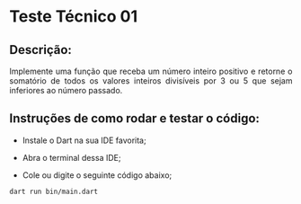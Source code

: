 # __Teste Técnico 01__

## Descrição:
<div style="text-align: justify"> Implemente uma função que receba um número inteiro positivo e retorne o somatório de todos os valores inteiros divisíveis por 3 ou 5 que sejam inferiores ao número passado.</div>

## Instruções de como rodar e testar o código:

* Instale o Dart na sua IDE favorita;

* Abra o terminal dessa IDE;

* Cole ou digite o seguinte código abaixo;

```bash
dart run bin/main.dart
```

